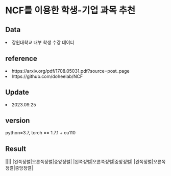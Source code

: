 <h1>NCF를 이용한 학생-기업 과목 추천</h1>
<h2>Data</h2>
<li> 강원대학교 내부 학생 수강 데이터 </li>
<h2>reference</h2> 
<li> https://arxiv.org/pdf/1708.05031.pdf?source=post_page </li>
<li> https://github.com/doheelab/NCF </li>
<h2>Update</h2>
<li> 2023.09.25 </li>
<h2>version</h2>
python=3.7, torch == 1.7.1 + cu110 
<h2>Result</h2>

||||
|왼쪽정렬|오른쪽정렬|중앙정렬|
|왼쪽정렬|오른쪽정렬|중앙정렬|
|왼쪽정렬|오른쪽정렬|중앙정렬|
